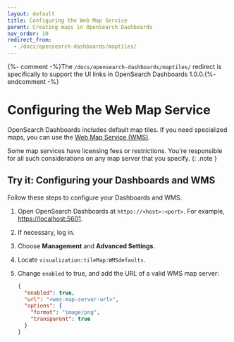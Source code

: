 ```yaml
---
layout: default
title: Configuring the Web Map Service
parent: Creating maps in OpenSearch Dashboards
nav_order: 10
redirect_from:
  - /docs/opensearch-dashboards/maptiles/
---
```


{%- comment -%}The `/docs/opensearch-dashboards/maptiles/` redirect is specifically to support the UI links in OpenSearch Dashboards 1.0.0.{%- endcomment -%}

# Configuring the Web Map Service

OpenSearch Dashboards includes default map tiles. If you need specialized maps, you can use the [Web Map Service (WMS)](https://www.ogc.org/standards/wms). 

Some map services have licensing fees or restrictions. You're responsible for all such considerations on any map server that you specify.
{: .note }

## Try it: Configuring your Dashboards and WMS

Follow these steps to configure your Dashboards and WMS. 

1. Open OpenSearch Dashboards at `https://<host>:<port>`. For example, [https://localhost:5601](https://localhost:5601).
2. If necessary, log in.
3. Choose **Management** and **Advanced Settings**.
4. Locate `visualization:tileMap:WMSdefaults`.
5. Change `enabled` to true, and add the URL of a valid WMS map server:

   ```json
   {
     "enabled": true,
     "url": "<wms-map-server-url>",
     "options": {
       "format": "image/png",
       "transparent": true
     }
   }
   ```
